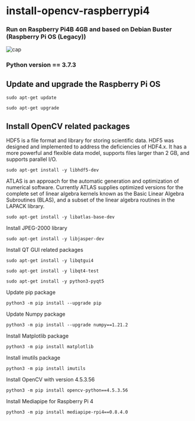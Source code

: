 # install-opencv-raspberrypi4

### Run on Raspberry Pi4B 4GB and based on Debian Buster (Raspberry Pi OS (Legacy))
![cap](https://user-images.githubusercontent.com/61585411/168199774-9175d642-9768-4f37-adfd-bc575da97876.png)
### Python version == 3.7.3

## Update and upgrade the Raspberry Pi OS
```sudo apt-get update```

```sudo apt-get upgrade```

## Install OpenCV related packages

HDF5 is a file format and library for storing scientific data. HDF5 was designed and implemented to address the deficiencies of HDF4.x. It has a more powerful and flexible data model, supports files larger than 2 GB, and supports parallel I/O.

```sudo apt-get install -y libhdf5-dev```

ATLAS is an approach for the automatic generation and optimization of numerical software. Currently ATLAS supplies optimized versions for the complete set of linear algebra kernels known as the Basic Linear Algebra Subroutines (BLAS), and a subset of the linear algebra routines in the LAPACK library.

```sudo apt-get install -y libatlas-base-dev```

Install JPEG-2000 library

```sudo apt-get install -y libjasper-dev```

Install QT GUI related packages

```sudo apt-get install -y libqtgui4```

```sudo apt-get install -y libqt4-test```

```sudo apt-get install -y python3-pyqt5```

Update pip package

```python3 -m pip install --upgrade pip```

Update Numpy package

```python3 -m pip install --upgrade numpy==1.21.2```

Install Matplotlib package

```python3 -m pip install matplotlib```

Install imutils package

```python3 -m pip install imutils```

Install OpenCV with version 4.5.3.56

```python3 -m pip install opencv-python==4.5.3.56```

Install Mediapipe for Raspberry Pi 4

```python3 -m pip install mediapipe-rpi4==0.8.4.0```
